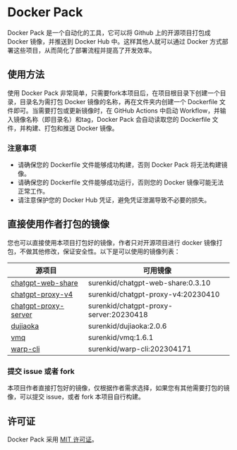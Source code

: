 # Docker Pack

Docker Pack 是一个自动化的工具，它可以将 Github 上的开源项目打包成 Docker 镜像，并推送到 Docker Hub 中。这样其他人就可以通过 Docker 方式部署这些项目，从而简化了部署流程并提高了开发效率。

## 使用方法

使用 Docker Pack 非常简单，只需要fork本项目后，在项目根目录下创建一个目录，目录名为需打包 Docker 镜像的名称，再在文件夹内创建一个 Dockerfile 文件即可。当需要打包或更新镜像时，在 GitHub Actions 中启动 Workflow，并输入镜像名称（即目录名）和tag，Docker Pack 会自动读取您的 Dockerfile 文件，并构建、打包和推送 Docker 镜像。

### 注意事项

- 请确保您的 Dockerfile 文件能够成功构建，否则 Docker Pack 将无法构建镜像。
- 请确保您的 Dockerfile 文件能够成功运行，否则您的 Docker 镜像可能无法正常工作。
- 请注意保护您的 Docker Hub 凭证，避免凭证泄漏导致不必要的损失。

## 直接使用作者打包的镜像

您也可以直接使用本项目打包好的镜像，作者只对开源项目进行 docker 镜像打包，不做其他修改，保证安全性。以下是可以使用的镜像列表：

| 源项目             | 可用镜像                 |
|-------------------|----------------------------|
| [chatgpt-web-share](https://github.com/surenkid/docker-pack/tree/main/chatgpt-web-share) | surenkid/chatgpt-web-share:0.3.10 |
| [chatgpt-proxy-v4](https://github.com/surenkid/docker-pack/tree/main/chatgpt-proxy-v4) | surenkid/chatgpt-proxy-v4:20230410 |
| [chatgpt-proxy-server](https://github.com/surenkid/docker-pack/tree/main/chatgpt-proxy-server4) | surenkid/chatgpt-proxy-server:20230418 |
| [dujiaoka](https://github.com/surenkid/docker-pack/tree/main/dujiaoka) | surenkid/dujiaoka:2.0.6 |
| [vmq](https://github.com/surenkid/docker-pack/tree/main/vmq) | surenkid/vmq:1.6.1 |
| [warp-cli](https://github.com/surenkid/docker-pack/tree/main/warp-cli) | surenkid/warp-cli:202304171 |

### 提交 issue 或者 fork

本项目作者直接打包好的镜像，仅根据作者需求选择，如果您有其他需要打包的镜像，可以提交 issue，或者 fork 本项目自行构建。

## 许可证

Docker Pack 采用 [MIT 许可证](LICENSE)。
